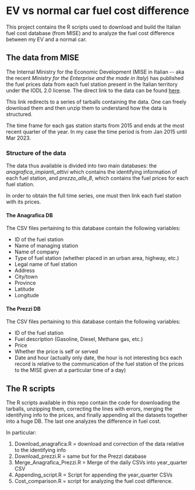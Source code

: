 # EV vs normal car fuel cost difference
This project contains the R scripts used to download and build the Italian fuel cost database (from MISE) and to analyze the fuel cost difference between my EV and a normal car. 


## The data from MISE
The Internal Ministry for the Economic Development (MISE in Italian -- aka the recent *Ministry for the Enterprise and the made in Italy*) has published the fuel prices data from each fuel station present in the Italian territory under the IODL 2.0 license. The direct link to the data can be found [here](https://opendatacarburanti.mise.gov.it/categorized/).

This link redirects to a series of tarballs containing the data. One can freely download them and then unzip them to understand how the data is structured. 

The time frame for each gas station starts from 2015 and ends at the most recent quarter of the year. In my case the time period is from Jan 2015 until Mar 2023. 


### Structure of the data
The data thus available is divided into two main databases: the *anagrafica_impianti_attivi* which contains the identifying information of each fuel station, and *prezzo_alle_8*, which contains the fuel prices for each fuel station.

In order to obtain the full time series, one must then link each fuel station with its prices. 

#### The Anagrafica DB
The CSV files pertaining to this database contain the following variables: 
- ID of the fuel station
- Name of managing station
- Name of company 
- Type of fuel station (whether placed in an urban area, highway, etc.)
- Legal name of fuel station
- Address
- City/town
- Province
- Latitude
- Longitude

#### The Prezzi DB
The CSV files pertaining to this database contain the following variables: 
- ID of the fuel station
- Fuel description (Gasoline, Diesel, Methane gas, etc.)
- Price
- Whether the price is self or served
- Date and hour (actually only date, the hour is not interesting bcs each record is relative to the communication of the fuel station of the prices to the MISE given at a particular time of a day)

## The R scripts
The R scripts available in this repo contain the code for downloading the tarballs, unzipping them, correcting the lines with errors, merging the identifying info to the prices, and finally appending all the datasets together into a huge DB. The last one analyzes the difference in fuel cost. 

In particular: 
1. Download_anagrafica.R = download and correction of the data relative to the identifying info
2. Download_prezzi.R = same but for the Prezzi database
3. Merge_Anagrafica_Prezzi.R = Merge of the daily CSVs into year_quarter CSV
4. Appending_script.R = Script for appending the year_quarter CSVs
5. Cost_comparison.R = script for analyzing the fuel cost difference. 











